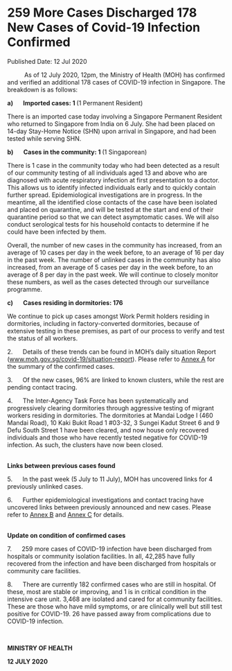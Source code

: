 <html>
    <meta http-equiv="Content-Type" content="text/html; charset=utf-8"/>
    <meta charset="utf-8"/>
    <title>259 More Cases Discharged 178 New Cases of Covid-19 Infection Confirmed</title>
    <body><h1>259 More Cases Discharged 178 New Cases of Covid-19 Infection Confirmed</h1>
    <p>Published Date: 12 Jul 2020</p> <p>&nbsp; &nbsp; &nbsp; &nbsp; &nbsp;&nbsp;As of 12 July 2020, 12pm, the Ministry of Health (MOH) has confirmed and verified an additional 178 cases of COVID-19 infection in Singapore. The breakdown is as follows:</p> <p><strong>a)&nbsp; &nbsp; &nbsp; &nbsp;Imported cases: 1 </strong>(1 Permanent Resident)</p><p>There is an imported case today involving a Singapore Permanent Resident who returned to Singapore from India on 6 July. She had been placed on 14-day Stay-Home Notice (SHN) upon arrival in Singapore, and had been tested while serving SHN.</p><p><strong>b)<strong>&nbsp; &nbsp; &nbsp; &nbsp;</strong>Cases in the community: 1 </strong>(1 Singaporean)</p><p>There is 1 case in the community today who had been detected as a result of our community testing of all individuals aged 13 and above who are diagnosed with acute respiratory infection at first presentation to a doctor. This allows us to identify infected individuals early and to quickly contain further spread. Epidemiological investigations are in progress. In the meantime, all the identified close contacts of the case have been isolated and placed on quarantine, and will be tested at the start and end of their quarantine period so that we can detect asymptomatic cases. We will also conduct serological tests for his household contacts to determine if he could have been infected by them.</p><p>Overall, the number of new cases in the community has increased, from an average of 10 cases per day in the week before, to an average of 16 per day in the past week. The number of unlinked cases in the community has also increased, from an average of 5 cases per day in the week before, to an average of 8 per day in the past week.&nbsp;We will continue to closely monitor these numbers, as well as the cases detected through our surveillance programme.</p><p><strong>c)<strong>&nbsp; &nbsp; &nbsp; &nbsp;</strong>Cases residing in dormitories: 176</strong></p> <p>We continue to pick up cases amongst Work Permit holders residing in dormitories, including in factory-converted dormitories, because of extensive testing in these premises, as part of our process to verify and test the status of all workers.</p> <p>2.<strong>&nbsp; &nbsp; &nbsp; &nbsp;</strong>Details of these trends can be found in MOH’s daily situation Report (<a href="http://www.moh.gov.sg/covid-19/situation-report">www.moh.gov.sg/covid-19/situation-report</a>). Please refer to <u><a href="/docs/librariesprovider5/pressroom/press-releases/annex-a5115cdf8ff5d4f58895c1e6403055c9e.pdf?sfvrsn=485d1450_0" title="Annex A">Annex A</a></u> for the summary of the confirmed cases.</p><p>3.<strong>&nbsp; &nbsp; &nbsp; &nbsp;</strong>Of the new cases, 96% are linked to known clusters, while the rest are pending contact tracing.</p><p>4.<strong>&nbsp; &nbsp; &nbsp; &nbsp;</strong>The Inter-Agency Task Force has been systematically and progressively clearing dormitories through aggressive testing of migrant workers residing in dormitories. The dormitories at Mandai Lodge I (460 Mandai Road), 10 Kaki Bukit Road 1 #03-32, 3 Sungei Kadut Street 6 and 9 Defu South Street 1 have been cleared, and now house only recovered individuals and those who have recently tested negative for COVID-19 infection. As such, the clusters have now been closed.<br><br></p><p><strong>Links between previous cases found</strong></p><p>5.<strong>&nbsp; &nbsp; &nbsp; &nbsp;</strong>In the past week (5 July to 11 July), MOH has uncovered links for 4 previously unlinked cases. </p><p>6.<strong>&nbsp; &nbsp; &nbsp; &nbsp;</strong>Further epidemiological investigations and contact tracing have uncovered links between previously announced and new cases. Please refer to <a href="/docs/librariesprovider5/pressroom/press-releases/annex-b6697aa3b3bf54708b512d0b9107935c3.pdf?sfvrsn=c0c40785_0" title="Annex B"><span style="text-decoration: underline;">Annex B</span></a>&nbsp;and <u><a href="/docs/librariesprovider5/pressroom/press-releases/annex-c8ba6236d25e447b28b0ccced6e6e42c6.pdf?sfvrsn=225e8244_0" title="Annex C">Annex C</a></u> for details.<br><br></p><p><p><strong>Update on condition of confirmed cases</strong></p></p><p>7.<strong>&nbsp; &nbsp; &nbsp; &nbsp;</strong>259 more cases of COVID-19 infection have been discharged from hospitals or community isolation facilities. In all, 42,285 have fully recovered from the infection and have been discharged from hospitals or community care facilities.</p><p>8.<strong>&nbsp; &nbsp; &nbsp; &nbsp;</strong>There are currently 182 confirmed cases who are still in hospital. Of these, most are stable or improving, and 1 is in critical condition in the intensive care unit. 3,468 are isolated and cared for at community facilities. These are those who have mild symptoms, or are clinically well but still test positive for COVID-19. 26 have passed away from complications due to COVID-19 infection. </p> <p>&nbsp;</p> <div> <p><strong>MINISTRY OF HEALTH</strong></p> <p><strong>12 JULY 2020</strong></p> </div></body>
</html>